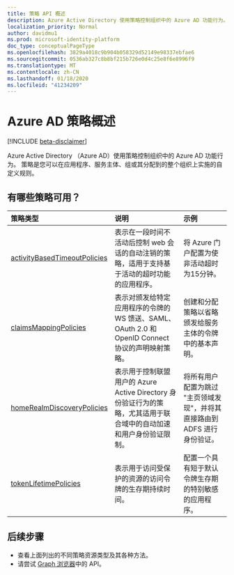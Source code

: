 ```yaml
---
title: 策略 API 概述
description: Azure Active Directory 使用策略控制组织中的 Azure AD 功能行为。
localization_priority: Normal
author: davidmu1
ms.prod: microsoft-identity-platform
doc_type: conceptualPageType
ms.openlocfilehash: 3829a4018c9b904b058329d52149e98337ebfae6
ms.sourcegitcommit: 0536ab327c8b8bf215b726e0d4c25e8f6e8996f9
ms.translationtype: MT
ms.contentlocale: zh-CN
ms.lasthandoff: 01/18/2020
ms.locfileid: "41234209"
---
```

# <a name="azure-ad-policy-overview"></a>Azure AD 策略概述

[!INCLUDE [beta-disclaimer](../../includes/beta-disclaimer.md)]

Azure Active Directory （Azure AD）使用策略控制组织中的 Azure AD 功能行为。 策略是您可以在应用程序、服务主体、组或其分配到的整个组织上实施的自定义规则。

## <a name="what-policies-are-available"></a>有哪些策略可用？

| 策略类型       | 说明 | 示例 |
|:-------------|:------------|:------------|
|[activityBasedTimeoutPolicies](activityBasedTimeoutPolicy.md)| 表示在一段时间不活动后控制 web 会话的自动注销的策略，适用于支持基于活动的超时功能的应用程序。| 将 Azure 门户配置为使非活动超时为15分钟。 |
|[claimsMappingPolicies](claimsMappingPolicy.md)| 表示对颁发给特定应用程序的令牌的 WS 馈送、SAML、OAuth 2.0 和 OpenID Connect 协议的声明映射策略。 | 创建和分配策略以省略颁发给服务主体的令牌中的基本声明。 |
|[homeRealmDiscoveryPolicies](homeRealmDiscoveryPolicy.md)| 表示用于控制联盟用户的 Azure Active Directory 身份验证行为的策略，尤其适用于联合域中的自动加速和用户身份验证限制。| 将所有用户配置为跳过 "主页领域发现"，并将其直接路由到 ADFS 进行身份验证。 |
|[tokenLifetimePolicies](tokenlifetimepolicy.md)|表示用于访问受保护的资源的访问令牌的生存期持续时间。| 配置一个具有短于默认令牌生存期的特别敏感的应用程序。|

## <a name="next-steps"></a>后续步骤

* 查看上面列出的不同策略资源类型及其各种方法。
* 请尝试 [Graph 浏览器](https://developer.microsoft.com/graph/graph-explorer)中的 API。
